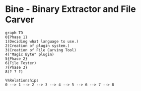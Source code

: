 # Bine - Binary Extractor and File Carver
```mermaid
graph TD
0{Phase 1}
1(Deciding what language to use.)
2(Creation of plugin system.)
3(Creation of File Carving Tool)
4("Magic Byte" plugin)
5{Phase 2}
6(File Tester)
7{Phase 3}
8(? ? ?)

%%Relationships
0 --> 1 --> 2 --> 3 --> 4 --> 5 --> 6 --> 7 --> 8
```
